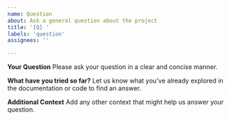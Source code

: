 ```yaml
---
name: Question
about: Ask a general question about the project
title: '[Q] '
labels: 'question'
assignees: ''

---
```


**Your Question**
Please ask your question in a clear and concise manner.

**What have you tried so far?**
Let us know what you've already explored in the documentation or code to find an answer.

**Additional Context**
Add any other context that might help us answer your question.